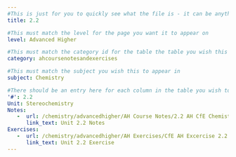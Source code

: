 ```yaml
---
#This is just for you to quickly see what the file is - it can be anything you want
title: 2.2

#This must match the level for the page you want it to appear on
level: Advanced Higher

#This must match the category id for the table the table you wish this to appear in
category: ahcoursenotesandexercises

#This must match the subject you wish this to appear in
subject: Chemistry

#There should be an entry here for each column in the table you wish to populate:
'#': 2.2
Unit: Stereochemistry
Notes:
   -  url: /chemistry/advancedhigher/AH Course Notes/2.2 AH CfE Chemistry Notes.pdf
      link_text: Unit 2.2 Notes
Exercises:
   -  url: /chemistry/advancedhigher/AH Exercises/CfE AH Excercise 2.2.pdf
      link_text: Unit 2.2 Exercise
---
```

